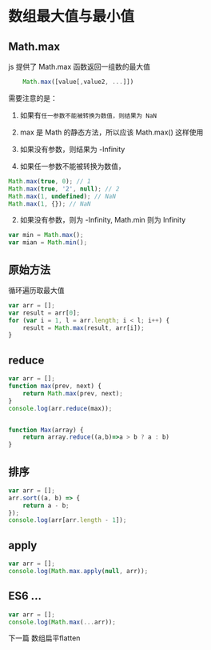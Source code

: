 # 数组最大值与最小值

## Math.max

js 提供了 Math.max 函数返回一组数的最大值

```js
    Math.max([value[,value2, ...]])
```

需要注意的是：

1. 如果有`任一参数不能被转换为数值，则结果为 NaN`
2. max 是 Math 的静态方法，所以应该 Math.max() 这样使用
3. 如果没有参数，则结果为 -Infinity

4. 如果任一参数不能被转换为数值，

```js
Math.max(true, 0); // 1
Math.max(true, '2', null); // 2
Math.max(1, undefined); // NaN
Math.max(1, {}); // NaN
```

2. 如果没有参数，则为 -Infinity, Math.min 则为 Infinity

```js
var min = Math.max();
var mian = Math.min();
```

## 原始方法

循环遍历取最大值

```js
var arr = [];
var result = arr[0];
for (var i = 1, l = arr.length; i < l; i++) {
	result = Math.max(result, arr[i]);
}
```

## reduce

```js
var arr = [];
function max(prev, next) {
	return Math.max(prev, next);
}
console.log(arr.reduce(max));


function Max(array) {
    return array.reduce((a,b)=>a > b ? a : b)
}

```

## 排序

```js
var arr = [];
arr.sort((a, b) => {
	return a - b;
});
console.log(arr[arr.length - 1]);
```

## apply

```js
var arr = [];
console.log(Math.max.apply(null, arr));
```

## ES6 ...

```js
var arr = [];
console.log(Math.max(...arr));
```


下一篇 数组扁平flatten